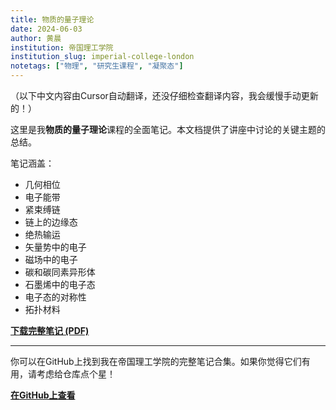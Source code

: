 ```yaml
---
title: 物质的量子理论
date: 2024-06-03
author: 黄晨
institution: 帝国理工学院
institution_slug: imperial-college-london
notetags: ["物理", "研究生课程", "凝聚态"]
---
```


（以下中文内容由Cursor自动翻译，还没仔细检查翻译内容，我会缓慢手动更新的！）

这里是我**物质的量子理论**课程的全面笔记。本文档提供了讲座中讨论的关键主题的总结。

笔记涵盖：

- 几何相位
- 电子能带
- 紧束缚链
- 链上的边缘态
- 绝热输运
- 矢量势中的电子
- 磁场中的电子
- 碳和碳同素异形体
- 石墨烯中的电子态
- 电子态的对称性
- 拓扑材料

[**下载完整笔记 (PDF)**](/notes/quantum-theory-of-matter/pdf/quantum-theory-of-matter.pdf)

---

你可以在GitHub上找到我在帝国理工学院的完整笔记合集。如果你觉得它们有用，请考虑给仓库点个星！

[**在GitHub上查看**](https://github.com/chenx820/imperial-course-notes)
